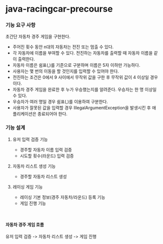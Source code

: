 # java-racingcar-precourse

### 기능 요구 사항
초간단 자동차 경주 게임을 구현한다.
- 주어진 횟수 동안 n대의 자동차는 전진 또는 멈출 수 있다.
- 각 자동차에 이름을 부여할 수 있다. 전진하는 자동차를 출력할 때 자동차 이름을 같이 출력한다.
- 자동차 이름은 쉼표(,)를 기준으로 구분하며 이름은 5자 이하만 가능하다.
- 사용자는 몇 번의 이동을 할 것인지를 입력할 수 있어야 한다.
- 전진하는 조건은 0에서 9 사이에서 무작위 값을 구한 후 무작위 값이 4 이상일 경우이다.
- 자동차 경주 게임을 완료한 후 누가 우승했는지를 알려준다. 우승자는 한 명 이상일 수 있다.
- 우승자가 여러 명일 경우 쉼표(,)를 이용하여 구분한다.
- 사용자가 잘못된 값을 입력할 경우 IllegalArgumentException을 발생시킨 후 애플리케이션은 종료되어야 한다.

### 기능 설계
1. 유저 입력 검증 기능 
   - 경주할 자동차 이름 입력 검증
   - 시도할 횟수(라운드) 입력 검증

 
2. 자동차 리스트 생성 기능
   - 경주할 자동차 리스트 생성


3. 레이싱 게임 기능
   - 레이싱 기본 정보(경주 자동차/라운드) 등록 기능
   - 게임 진행 기능 

<br>

#### 자동차 경주 게임 흐름
유저 입력 검증 -> 자동차 리스트 생성 -> 게임 진행